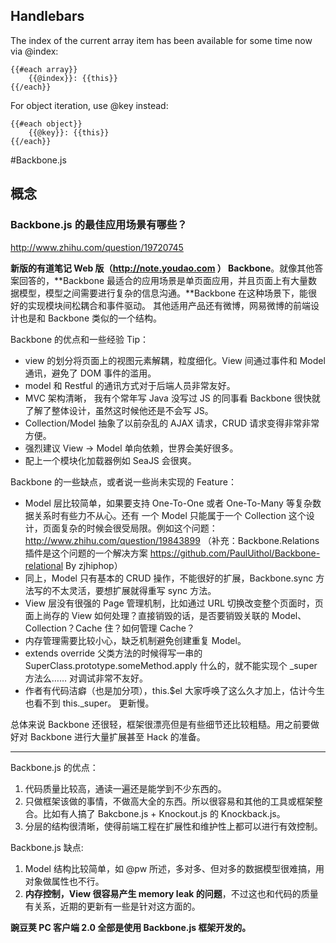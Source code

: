 ## Handlebars
The index of the current array item has been available for some time now via @index:

    {{#each array}}
    	{{@index}}: {{this}}
	{{/each}}
    
For object iteration, use @key instead:

	{{#each object}}
    	{{@key}}: {{this}}
	{{/each}} 

#Backbone.js
## 概念
### Backbone.js 的最佳应用场景有哪些？
http://www.zhihu.com/question/19720745

**新版的有道笔记 Web 版（http://note.youdao.com ） Backbone**。就像其他答案回答的，**Backbone 最适合的应用场景是单页面应用，并且页面上有大量数据模型，模型之间需要进行复杂的信息沟通。**Backbone 在这种场景下，能很好的实现模块间松耦合和事件驱动。 其他适用产品还有微博，网易微博的前端设计也是和 Backbone 类似的一个结构。

Backbone 的优点和一些经验 Tip：

* view 的划分将页面上的视图元素解耦，粒度细化。View 间通过事件和 Model 通讯，避免了 DOM 事件的滥用。
* model 和 Restful 的通讯方式对于后端人员非常友好。
* MVC 架构清晰， 我有个常年写 Java 没写过 JS 的同事看 Backbone 很快就了解了整体设计，虽然这时候他还是不会写 JS。
* Collection/Model 抽象了以前杂乱的 AJAX 请求，CRUD 请求变得非常非常方便。
* 强烈建议 View -> Model 单向依赖，世界会美好很多。
* 配上一个模块化加载器例如 SeaJS 会很爽。

Backbone 的一些缺点，或者说一些尚未实现的 Feature：

* Model 层比较简单，如果要支持 One-To-One 或者 One-To-Many 等复杂数据关系时有些力不从心。还有 一个 Model 只能属于一个 Collection 这个设计，页面复杂的时候会很受局限。例如这个问题： http://www.zhihu.com/question/19843899 （补充：Backbone.Relations 插件是这个问题的一个解决方案 https://github.com/PaulUithol/Backbone-relational By zjhiphop）
* 同上，Model 只有基本的 CRUD 操作，不能很好的扩展，Backbone.sync 方法写的不太灵活，要想扩展就得重写 sync 方法。
* View 层没有很强的 Page 管理机制，比如通过 URL 切换改变整个页面时，页面上尚存的 View 如何处理？直接销毁的话，是否要销毁关联的 Model、Collection？Cache 住？如何管理 Cache？
* 内存管理需要比较小心，缺乏机制避免创建重复 Model。
* extends override 父类方法的时候得写一串的 SuperClass.prototype.someMethod.apply 什么的，就不能实现个 _super 方法么……
对调试非常不友好。
* 作者有代码洁癖（也是加分项），this.$el 大家呼唤了这么久才加上，估计今生也看不到 this._super。
更新慢。

总体来说 Backbone 还很轻，框架很漂亮但是有些细节还比较粗糙。用之前要做好对 Backbone 进行大量扩展甚至 Hack 的准备。

---------
Backbone.js 的优点：

1. 代码质量比较高，通读一遍还是能学到不少东西的。
2. 只做框架该做的事情，不做高大全的东西。所以很容易和其他的工具或框架整合。比如有人搞了 Bakcbone.js + Knockout.js 的 Knockback.js。
3. 分层的结构很清晰，使得前端工程在扩展性和维护性上都可以进行有效控制。

Backbone.js 缺点:

1. Model 结构比较简单，如 @pw 所述，多对多、但对多的数据模型很难搞，用对象做属性也不行。
2. **内存控制，View 很容易产生 memory leak 的问题**，不过这也和代码的质量有关系，近期的更新有一些是针对这方面的。

**豌豆荚 PC 客户端 2.0 全部是使用 Backbone.js 框架开发的。**
